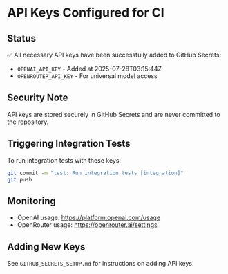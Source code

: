 # API Keys Configured for CI

## Status
✅ All necessary API keys have been successfully added to GitHub Secrets:
- `OPENAI_API_KEY` - Added at 2025-07-28T03:15:44Z
- `OPENROUTER_API_KEY` - For universal model access

## Security Note
API keys are stored securely in GitHub Secrets and are never committed to the repository.

## Triggering Integration Tests
To run integration tests with these keys:
```bash
git commit -m "test: Run integration tests [integration]"
git push
```

## Monitoring
- OpenAI usage: https://platform.openai.com/usage
- OpenRouter usage: https://openrouter.ai/settings

## Adding New Keys
See `GITHUB_SECRETS_SETUP.md` for instructions on adding API keys.
